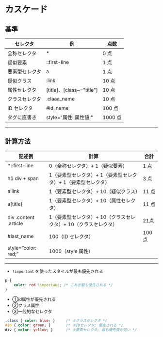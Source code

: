# カスケード

## 基準

| **セレクタ**   | **例**                    | **点数** |
| -------------- | ------------------------- | -------- |
| 全称セレクタ   | *                         | 0 点     |
| 疑似要素       | ::first-line              | 1 点     |
| 要素型セレクタ | a                         | 1 点     |
| 疑似クラス     | :link                     | 10 点    |
| 属性セレクタ   | [title]、[class~="title"] | 10 点    |
| クラスセレクタ | .claaa_name               | 10 点    |
| ID セレクタ    | #id_neme                  | 100 点   |
| タグに直書き   | style="属性: 属性値;"     | 1000 点  |

---

## 計算方法

| **記述例**            | **計算**                                                        | **合計** |
| --------------------- | --------------------------------------------------------------- | -------- |
| *::first-line         | 0（全称セレクタ）+ 1（疑似要素）                                | 1 点     |
| h1 div + span         | 1（要素型セレクタ）+ 1（要素型セレクタ）+ 1（要素型セレクタ）   | 3 点     |
| a:link                | 1（要素型セレクタ）+ 10（疑似クラス）                           | 11 点    |
| a[title]              | 1（要素型セレクタ）+ 10（属性セレクタ）                         | 11 点    |
| div .content .article | 1（要素型セレクタ）+ 10（クラスセレクタ）+ 10（クラスセレクタ） | 21点     |
| #last_name            | 100（ID セレクタ）                                              | 100 点   |
| style=”color: red;”   | 1000（style 属性）                                              |          |


---

- `!important` を使ったスタイルが最も優先される

```css
p {
    color: red !important; /* これが最も優先される */
}

```

- ①id属性が優先される
- ②クラス属性
- ③一般的なセレクタ

```css
.class { color: blue; }     /* ②クラスセレクタ */
#id { color: green; }       /* ①IDセレクタ; 優先される */
div { color: yellow; }      /* ③要素セレクタ; 最も優先度が低い */
```
